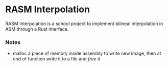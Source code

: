 # RASM Interpolation

RASM Interpolation is a school project to implement bilineal interpolation in ASM through a Rust interface.

### Notes

- malloc a piece of memory inside assembly to write new image, then at end of function write it to a file and *free* it
